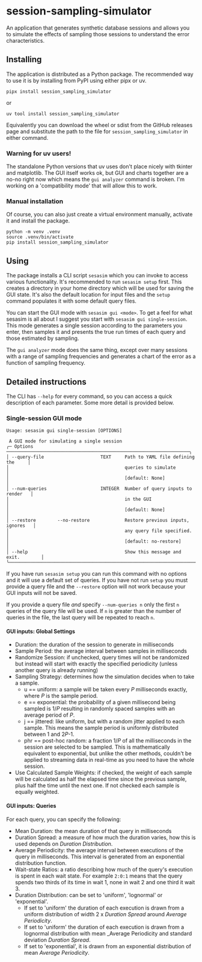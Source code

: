 # session-sampling-simulator

An application that generates synthetic database sessions and allows you to simulate the effects of sampling those sessions to understand the error characteristics.

## Installing

The application is distributed as a Python package. 
The recommended way to use it is by installing from PyPI using either pipx or uv.

    pipx install session_sampling_simulator

or

    uv tool install session_sampling_simulator

Equivalently you can download the wheel or sdist from the GitHub releases page and substitute the path to the file for `session_sampling_simulator` in either command.

### Warning for uv users!

The standalone Python versions that uv uses don't place nicely with tkinter and matplotlib.
The GUI itself works ok, but GUI and charts together are a no-no right now
which means the `gui analyzer` command is broken. 
I'm working on a 'compatibility mode' that will allow this to work.

### Manual installation

Of course, you can also just create a virtual environment manually, activate it and install the package.

    python -m venv .venv
    source .venv/bin/activate
    pip install session_sampling_simulator

## Using

The package installs a CLI script `sesasim` which you can invoke to access various functionality. 
It's recommended to run `sesasim setup` first. 
This creates a directory in your home directory which will be used for saving the GUI state. 
It's also the default location for input files and the `setup` command populates it with some default query files.

You can start the GUI mode with `sesasim gui <mode>`. To get a feel for what sesasim is all about I suggest you start
with `sesasim gui single-session`. This mode generates a single session according to the parameters you enter, 
then samples it and presents the true run times of each query and those estimated by sampling.

The `gui analyzer` mode does the same thing, except over many sessions with a range of sampling frequencies and generates
a chart of the error as a function of sampling frequency.

## Detailed instructions

The CLI has `--help` for every command, so you can access a quick description of each parameter. Some more detail is
provided below.

### Single-session GUI mode

```commandline
Usage: sesasim gui single-session [OPTIONS]

 A GUI mode for simulating a single session
╭─ Options ────────────────────────────────────────────────────────────────────╮
│ --query-file                     TEXT     Path to YAML file defining the     │
│                                           queries to simulate                │
│                                           [default: None]                    │
│ --num-queries                    INTEGER  Number of query inputs to render   │
│                                           in the GUI                         │
│                                           [default: None]                    │
│ --restore        --no-restore             Restore previous inputs, ignores   │
│                                           any query file specified.          │
│                                           [default: no-restore]              │
│ --help                                    Show this message and exit.        │
╰──────────────────────────────────────────────────────────────────────────────╯
```

If you have run `sesasim setup` you can run this command with no options and it will use a default set of queries.
If you have not run `setup` you must provide a query file and the `--restore` option will not work because your GUI inputs
will not be saved.

If you provide a query file _and_ specify `--num-queries n` only the first `n` queries of the query file will be used.
If `n` is greater than the number of queries in the file, the last query will be repeated to reach `n`.

#### GUI inputs: Global Settings

 - Duration: the duration of the session to generate in milliseconds
 - Sample Period: the average interval between samples in milliseconds
 - Randomize Session: if unchecked, query times will not be randomized but instead will start with exactly the specified periodicity (unless another query is already running)
 - Sampling Strategy: determines how the simulation decides when to take a sample.
   - u == uniform: a sample will be taken every _P_ milliseconds exactly, where _P_ is the sample period.
   - e == exponential: the probability of a given millisecond being sampled is 1/_P_ resulting in randomly spaced samples with an average period of _P_.
   - j == jittered: like uniform, but with a random jitter applied to each sample. This means the sample period is uniformly distributed between 1 and 2*P*-1.
   - phr == post-hoc random: a fraction 1/_P_ of all the milliseconds in the session are selected to be sampled. This is mathematically equivalent to exponential, but unlike the other methods, couldn't be applied to streaming data in real-time as you need to have the whole session.
 - Use Calculated Sample Weights: if checked, the weight of each sample will be calculated as half the elapsed time since the previous sample, plus half the time until the next one. If not checked each sample is equally weighted.

#### GUI inputs: Queries

For each query, you can specify the following:

 - Mean Duration: the mean duration of that query in milliseconds
 - Duration Spread: a measure of how much the duration varies, how this is used depends on _Duration Distribution_.
 - Average Periodicity: the average interval between executions of the query in milliseconds. This interval is generated from an exponential distribution function.
 - Wait-state Ratios: a ratio describing how much of the query's execution is spent in each wait state. For example `2:0:1` means that the query spends two thirds of its time in wait 1, none in wait 2 and one third it wait 3.
 - Duration Distribution: can be set to 'uniform', 'lognormal' or 'exponential'. 
   - If set to 'uniform' the duration of each execution is drawn from a uniform distribution of width 2 x _Duration Spread_ around _Average Periodicity_.
   - If set to 'uniform' the duration of each execution is drawn from a lognormal distribution with mean _Average Periodicity and standard deviation _Duration Spread_.
   - If set to 'exponential', it is drawn from an exponential distribution of mean _Average Periodicity_.

